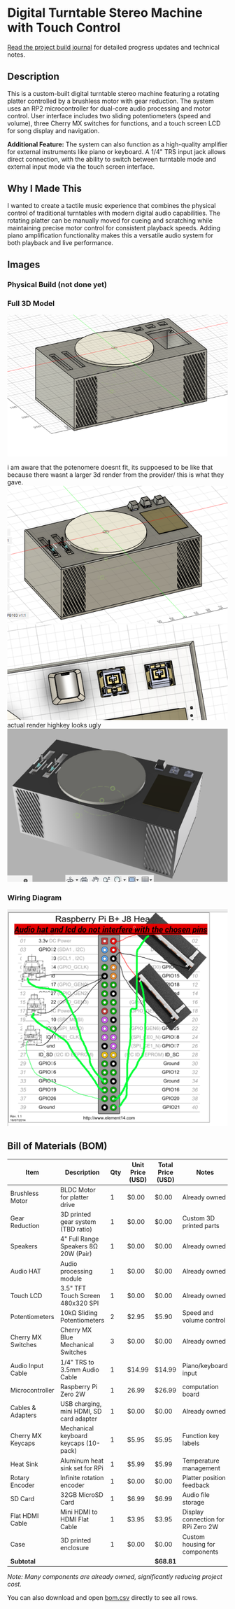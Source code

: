 # Digital Turntable Stereo Machine with Touch Control
[Read the project build journal](journal.md) for detailed progress updates and technical notes.

## Description
This is a custom-built digital turntable stereo machine featuring a rotating platter controlled by a brushless motor with gear reduction. The system uses an RP2 microcontroller for dual-core audio processing and motor control. User interface includes two sliding potentiometers (speed and volume), three Cherry MX switches for functions, and a touch screen LCD for song display and navigation.

**Additional Feature:** The system can also function as a high-quality amplifier for external instruments like piano or keyboard. A 1/4" TRS input jack allows direct connection, with the ability to switch between turntable mode and external input mode via the touch screen interface.

## Why I Made This
I wanted to create a tactile music experience that combines the physical control of traditional turntables with modern digital audio capabilities. The rotating platter can be manually moved for cueing and scratching while maintaining precise motor control for consistent playback speeds. Adding piano amplification functionality makes this a versatile audio system for both playback and live performance.

## Images
### Physical Build (not done yet)


### Full 3D Model
![alt text](img/d.png)

i am aware that the potenomere doesnt fit, its suppoesed to be like that because there wasnt a larger 3d render from the provider/ this is what they gave.
![alt text](img/3dcomponets.png)
![alt text](image.png)
actual render highkey looks ugly 
![alt text](image-1.png)
### Wiring Diagram
![alt text](img/image-1.png)

## Bill of Materials (BOM)

| Item                | Description                                    | Qty | Unit Price (USD) | Total Price (USD) | Notes                        |
|---------------------|------------------------------------------------|-----|------------------|-------------------|------------------------------|
| Brushless Motor     | BLDC Motor for platter drive                  | 1   | $0.00            | $0.00             | Already owned                |
| Gear Reduction      | 3D printed gear system (TBD ratio)            | 1   | $0.00            | $0.00             | Custom 3D printed parts      |
| Speakers            | 4" Full Range Speakers 8Ω 20W (Pair)          | 1   | $0.00            | $0.00             | Already owned                |
| Audio HAT           | Audio processing module                        | 1   | $0.00            | $0.00             | Already owned                |
| Touch LCD           | 3.5" TFT Touch Screen 480x320 SPI             | 1   | $0.00            | $0.00             | Already owned                |
| Potentiometers      | 10kΩ Sliding Potentiometers                   | 2   | $2.95            | $5.90             | Speed and volume control     |
| Cherry MX Switches  | Cherry MX Blue Mechanical Switches            | 3   | $0.00            | $0.00             | Already owned                |
| Audio Input Cable   | 1/4" TRS to 3.5mm Audio Cable                 | 1   | $14.99           | $14.99            | Piano/keyboard input         |
| Microcontroller     | Raspberry Pi Zero 2W                          | 1   | 26.99            | $26.99             | computation board              |
| Cables & Adapters   | USB charging, mini HDMI, SD card adapter      | 1   | $0.00            | $0.00             | Already owned                |
| Cherry MX Keycaps   | Mechanical keyboard keycaps (10-pack)         | 1   | $5.95            | $5.95             | Function key labels          |
| Heat Sink           | Aluminum heat sink set for RPi                | 1   | $5.99            | $5.99             | Temperature management       |
| Rotary Encoder      | Infinite rotation encoder                      | 1   | $0.00            | $0.00             | Platter position feedback    |
| SD Card             | 32GB MicroSD Card                              | 1   | $6.99            | $6.99             | Audio file storage           |
| Flat HDMI Cable     | Mini HDMI to HDMI Flat Cable                  | 1   | $3.95            | $3.95             | Display connection for RPi Zero 2W |
| Case                | 3D printed enclosure                           | 1   | $0.00            | $0.00             | Custom housing for components|
| **Subtotal**        |                                                |     |                  | **$68.81**        |                              |

*Note: Many components are already owned, significantly reducing project cost.*

You can also download and open [bom.csv](bom.csv) directly to see all rows.

